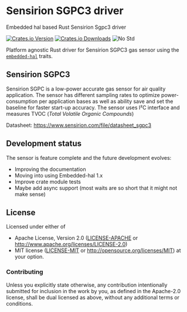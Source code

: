# Sensirion SGPC3 driver
Embedded hal based Rust Sensirion Sgpc3 driver

[![Crates.io Version][crates-io-badge]][crates-io]
[![Crates.io Downloads][crates-io-download-badge]][crates-io-download]
![No Std][no-std-badge]

Platform agnostic Rust driver for Sensirion SGPC3 gas sensor using the [`embedded-hal`](https://github.com/japaric/embedded-hal) traits.

## Sensirion SGPC3

Sensirion SGPC is a low-power accurate gas sensor for air quality application. The sensor has different sampling rates to optimize power-consumption per application bases as well as ability save and set the baseline for faster start-up accuracy. The sensor uses I²C interface and measures TVOC (*Total Volatile Organic Compounds*)

Datasheet: https://www.sensirion.com/file/datasheet_sgpc3

## Development status
The sensor is feature complete and the future development evolves:
- Improving the documentation
- Moving into using Embedded-hal 1.x
- Improve crate module tests
- Maybe add async support (most waits are so short that it might not make sense)


## License

Licensed under either of

 * Apache License, Version 2.0 ([LICENSE-APACHE](LICENSE-APACHE) or
   http://www.apache.org/licenses/LICENSE-2.0)
 * MIT license ([LICENSE-MIT](LICENSE-MIT) or
   http://opensource.org/licenses/MIT) at your option.


### Contributing

Unless you explicitly state otherwise, any contribution intentionally submitted
for inclusion in the work by you, as defined in the Apache-2.0 license, shall
be dual licensed as above, without any additional terms or conditions.

<!-- Badges -->
[crates-io]: https://crates.io/crates/sgpc3
[crates-io-badge]: https://img.shields.io/crates/v/sgpc3.svg?maxAge=3600
[crates-io-download]: https://crates.io/crates/sgpc3
[crates-io-download-badge]: https://img.shields.io/crates/d/sgpc3.svg?maxAge=3600
[no-std-badge]: https://img.shields.io/badge/no__std-yes-blue
